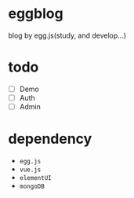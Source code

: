 # eggblog
blog by egg.js(study, and develop...)

# todo

- [ ] Demo
- [ ] Auth
- [ ] Admin

# dependency

* `egg.js`
* `vue.js`
* `elementUI`
* `mongoDB`
